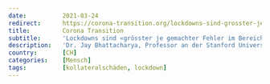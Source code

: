 ```yaml
---
date:          2021-03-24
redirect:      https://corona-transition.org/lockdowns-sind-grosster-je-gemachter-fehler-im-bereich-der-offentlichen
title:         Corona Transition
subtitle:      'Lockdowns sind «grösster je gemachter Fehler im Bereich der öffentlichen Gesundheit»'
description:   'Dr. Jay Bhattacharya, Professor an der Stanford University Medical School, machte diese Kommentare während eines Interviews mit dem Daily Clout. (...)'
country:       [CH]
categories:    [Mensch]
tags:          [kollateralschäden, lockdown]
---
```

